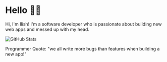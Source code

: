 # Hello 👋🤖

Hi, I'm Ilish! I'm a software developer who is passionate about building new web apps and messed up with my head.

![GitHub Stats](https://github-readme-stats.vercel.app/api?username=Ilix-studio&theme=tokyonight)

Programmer Quote: "we all write more bugs than features when building a new app!"

